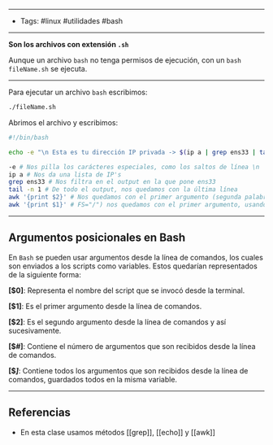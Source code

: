 -------
- Tags: #linux #utilidades #bash
------

**Son los archivos con extensión `.sh`**

Aunque un archivo `bash` no tenga permisos de ejecución, con un `bash fileName.sh` se ejecuta.

---

Para ejecutar un archivo `bash` escribimos:

```BASH
./fileName.sh
```

Abrimos el archivo y escribimos:

```BASH
#!/bin/bash

echo -e "\n Esta es tu dirección IP privada -> $(ip a | grep ens33 | tail -n 1 | awk '{print $2}' | awk '{print $1}' FS="/")"
```

```BASH
-e # Nos pilla los carácteres especiales, como los saltos de línea \n
ip a # Nos da una lista de IP's
grep ens33 # Nos filtra en el output en la que pone ens33
tail -n 1 # De todo el output, nos quedamos con la última línea
awk '{print $2}' # Nos quedamos con el primer argumento (segunda palabra de la frase)
awk '{print $1}' # FS="/") nos quedamos con el primer argumento, usando como limitador la barra
```

---
## Argumentos posicionales en Bash

En `Bash` se pueden usar argumentos desde la línea de comandos, los cuales son enviados a los scripts como variables. Estos quedarían representados de la siguiente forma:

**[$0]**: Representa el nombre del script que se invocó desde la terminal.

**[$1]**: Es el primer argumento desde la línea de comandos.

**[$2]**: Es el segundo argumento desde la línea de comandos y así sucesivamente.

**[$#]**: Contiene el número de argumentos que son recibidos desde la línea de comandos.

**[$*]***: Contiene todos los argumentos que son recibidos desde la línea de comandos, guardados todos en la misma variable.


---
## Referencias

- En esta clase usamos métodos [[grep]], [[echo]] y [[awk]]